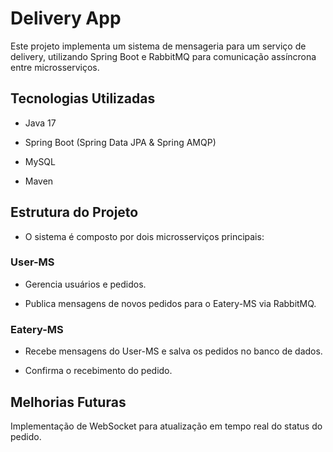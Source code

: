 # Delivery App 

Este projeto implementa um sistema de mensageria para um serviço de delivery, utilizando Spring Boot e RabbitMQ para comunicação assíncrona entre microsserviços.

## Tecnologias Utilizadas

- Java 17

- Spring Boot (Spring Data JPA & Spring AMQP)

- MySQL

- Maven

## Estrutura do Projeto

- O sistema é composto por dois microsserviços principais:

### User-MS

- Gerencia usuários e pedidos.

- Publica mensagens de novos pedidos para o Eatery-MS via RabbitMQ.

### Eatery-MS

- Recebe mensagens do User-MS e salva os pedidos no banco de dados.

- Confirma o recebimento do pedido.


## Melhorias Futuras

Implementação de WebSocket para atualização em tempo real do status do pedido.

